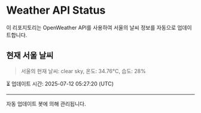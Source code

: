 
# Weather API Status

이 리포지토리는 OpenWeather API를 사용하여 서울의 날씨 정보를 자동으로 업데이트합니다.

## 현재 서울 날씨
> 서울의 현재 날씨: clear sky, 온도: 34.76°C, 습도: 28%

⏳ 업데이트 시간: 2025-07-12 05:27:20 (UTC)

---
자동 업데이트 봇에 의해 관리됩니다.
